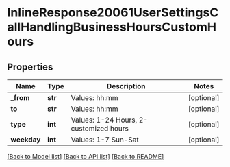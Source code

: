 # InlineResponse20061UserSettingsCallHandlingBusinessHoursCustomHours

## Properties
Name | Type | Description | Notes
------------ | ------------- | ------------- | -------------
**_from** | **str** | Values:   hh:mm | [optional] 
**to** | **str** | Values:   hh:mm | [optional] 
**type** | **int** | Values:  1-24 Hours,  2-customized hours | [optional] 
**weekday** | **int** | Values: 1-7 Sun-Sat | [optional] 

[[Back to Model list]](../README.md#documentation-for-models) [[Back to API list]](../README.md#documentation-for-api-endpoints) [[Back to README]](../README.md)

